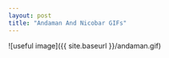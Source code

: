 ```yaml
---
layout: post
title: "Andaman And Nicobar GIFs"
---
```

![useful image]({{ site.baseurl }}/andaman.gif)
